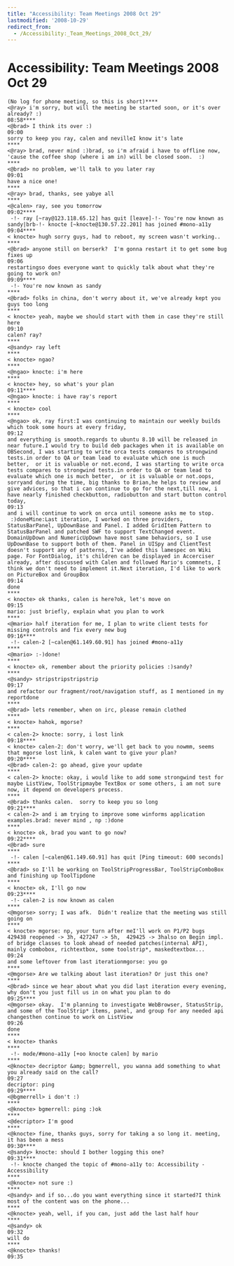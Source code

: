 ```yaml
---
title: "Accessibility: Team Meetings 2008 Oct 29"
lastmodified: '2008-10-29'
redirect_from:
  - /Accessibility:_Team_Meetings_2008_Oct_29/
---
```


Accessibility: Team Meetings 2008 Oct 29
========================================

    (No log for phone meeting, so this is short)****
    <@ray> i'm sorry, but will the meeting be started soon, or it's over already? :)
    08:58****
    <@brad> I think its over :)
    09:00
    sorry to keep you ray, calen and nevilleI know it's late
    ****
    <@ray> brad, never mind :)brad, so i'm afraid i have to offline now,  'cause the coffee shop (where i am in) will be closed soon.  :)
    ****
    <@brad> no problem, we'll talk to you later ray
    09:01
    have a nice one!
    ****
    <@ray> brad, thanks, see yabye all
    ****
    <@calen> ray, see you tomorrow
    09:02****
     -!- ray [~ray@123.118.65.12] has quit [leave]-!- You're now known as sandy|brb-!- knocte [~knocte@130.57.22.201] has joined #mono-a11y
    09:04****
    < knocte> hugh sorry guys, had to reboot, my screen wasn't working..
    ****
    <@brad> anyone still on berserk?  I'm gonna restart it to get some bug fixes up
    09:06
    restartingso does everyone want to quickly talk about what they're going to work on?
    09:09****
     -!- You're now known as sandy
    ****
    <@brad> folks in china, don't worry about it, we've already kept you guys too long
    ****
    < knocte> yeah, maybe we should start with them in case they're still here
    09:10
    calen? ray?
    ****
    <@sandy> ray left
    ****
    < knocte> ngao?
    ****
    <@ngao> knocte: i'm here
    ****
    < knocte> hey, so what's your plan
    09:11****
    <@ngao> knocte: i have ray's report
    ****
    < knocte> cool
    ****
    <@ngao> ok, ray first:I was continuing to maintain our weekly builds which took some hours at every friday,
    09:12
    and everything is smooth.regards to ubuntu 8.10 will be released in near future.I would try to build deb packages when it is available on OBSecond, I was starting to write orca tests compares to strongwind tests.in order to QA or team lead to evaluate which one is much better,  or it is valuable or not.econd, I was starting to write orca tests compares to strongwind tests.in order to QA or team lead to evaluate which one is much better,  or it is valuable or not.oops, sorryand during the time, big thanks to Brian,he helps to review and give advices, so that i can continue to go for the next,till now, i have nearly finished checkbutton, radiobutton and start button control today,
    09:13
    and i will continue to work on orca until someone asks me to stop.  :)doneMine:Last iteration, I worked on three providers, StatusBarPanel, UpDownBase and Panel. I added GridItem Pattern to StatusBarPanel and patched SWF to support TextChanged event. DomainUpDown and NumericUpDown have most same behaviors, so I use UpDownBase to support both of them. Panel in UISpy and ClientTest doesn't support any of patterns, I've added this lamespec on Wiki page. For FontDialog, it's children can be displayed in Accerciser already, after discussed with Calen and followed Mario's commnets, I think we don't need to implement it.Next iteration, I'd like to work on PictureBox and GroupBox
    09:14
    done
    ****
    < knocte> ok thanks, calen is here?ok, let's move on
    09:15
    mario: just briefly, explain what you plan to work
    ****
    <@mario> half iteration for me, I plan to write client tests for missing controls and fix every new bug
    09:16****
     -!- calen-2 [~calen@61.149.60.91] has joined #mono-a11y
    ****
    <@mario> :-)done!
    ****
    < knocte> ok, remember about the priority policies :)sandy?
    ****
    <@sandy> stripstripstripstrip
    09:17
    and refactor our fragment/root/navigation stuff, as I mentioned in my reportdone
    ****
    <@brad> lets remember, when on irc, please remain clothed
    ****
    < knocte> hahok, mgorse?
    ****
    < calen-2> knocte: sorry, i lost link
    09:18****
    < knocte> calen-2: don't worry, we'll get back to you nowmm, seems that mgorse lost link, k calen want to give your plan?
    09:20****
    <@brad> calen-2: go ahead, give your update
    ****
    < calen-2> knocte: okay, i would like to add some strongwind test for maybe ListView, ToolStripmaybe TextBox or some others, i am not sure now, it depend on developers process.
    ****
    <@brad> thanks calen.  sorry to keep you so long
    09:21****
    < calen-2> and i am trying to improve some winforms application examples.brad: never mind , np :)done
    ****
    < knocte> ok, brad you want to go now?
    09:22****
    <@brad> sure
    ****
     -!- calen [~calen@61.149.60.91] has quit [Ping timeout: 600 seconds]
    ****
    <@brad> so I'll be working on ToolStripProgressBar, ToolStripComboBox and finishing up ToolTipdone
    ****
    < knocte> ok, I'll go now
    09:23****
     -!- calen-2 is now known as calen
    ****
    <@mgorse> sorry; I was afk.  Didn't realize that the meeting was still going on
    ****
    < knocte> mgorse: np, your turn after meI'll work on P1/P2 bugs  429438 reopened -> 3h, 427247 -> 5h,  429425 -> 3halso on Begin impl. of bridge classes to look ahead of needed patches(internal API), mainly combobox, richtextbox, some toolstrip*, maskedtextbox...
    09:24
    and some leftover from last iterationmgorse: you go
    ****
    <@mgorse> Are we talking about last iteration? Or just this one?
    ****
    <@brad> since we hear about what you did last iteration every evening, why don't you just fill us in on what you plan to do
    09:25****
    <@mgorse> okay.  I'm planning to investigate WebBrowser, StatusStrip, and some of the ToolStrip* items, panel, and group for any needed api changesthen continue to work on ListView
    09:26
    done
    ****
    < knocte> thanks
    ****
     -!- mode/#mono-a11y [+oo knocte calen] by mario
    ****
    <@knocte> decriptor &amp; bgmerrell, you wanna add something to what you already said on the call?
    09:27
    decriptor: ping
    09:29****
    <@bgmerrell> i don't :)
    ****
    <@knocte> bgmerrell: ping :)ok
    ****
    <@decriptor> I'm good
    ****
    <@knocte> fine, thanks guys, sorry for taking a so long it. meeting, it has been a mess
    09:30****
    <@sandy> knocte: should I bother logging this one?
    09:31****
     -!- knocte changed the topic of #mono-a11y to: Accessibility - Accessibility
    ****
    <@knocte> not sure :)
    ****
    <@sandy> and if so...do you want everything since it started?I think most of the content was on the phone...
    ****
    <@knocte> yeah, well, if you can, just add the last half hour
    ****
    <@sandy> ok
    09:32
    will do
    ****
    <@knocte> thanks!
    09:35
